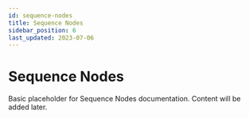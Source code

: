 ```yaml
---
id: sequence-nodes
title: Sequence Nodes
sidebar_position: 6
last_updated: 2023-07-06
---
```


# Sequence Nodes

Basic placeholder for Sequence Nodes documentation. Content will be added later. 
